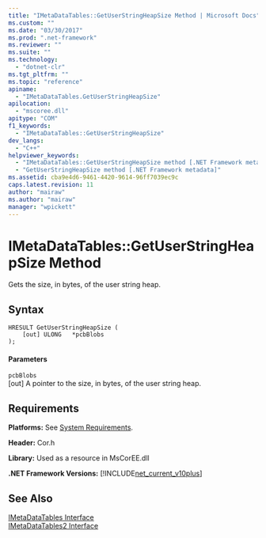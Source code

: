 ```yaml
---
title: "IMetaDataTables::GetUserStringHeapSize Method | Microsoft Docs"
ms.custom: ""
ms.date: "03/30/2017"
ms.prod: ".net-framework"
ms.reviewer: ""
ms.suite: ""
ms.technology: 
  - "dotnet-clr"
ms.tgt_pltfrm: ""
ms.topic: "reference"
apiname: 
  - "IMetaDataTables.GetUserStringHeapSize"
apilocation: 
  - "mscoree.dll"
apitype: "COM"
f1_keywords: 
  - "IMetaDataTables::GetUserStringHeapSize"
dev_langs: 
  - "C++"
helpviewer_keywords: 
  - "IMetaDataTables::GetUserStringHeapSize method [.NET Framework metadata]"
  - "GetUserStringHeapSize method [.NET Framework metadata]"
ms.assetid: cba9e4d6-9461-4420-9614-96ff7039ec9c
caps.latest.revision: 11
author: "mairaw"
ms.author: "mairaw"
manager: "wpickett"
---
```

# IMetaDataTables::GetUserStringHeapSize Method
Gets the size, in bytes, of the user string heap.  
  
## Syntax  
  
```  
HRESULT GetUserStringHeapSize (  
    [out] ULONG   *pcbBlobs  
);  
```  
  
#### Parameters  
 `pcbBlobs`  
 [out] A pointer to the size, in bytes, of the user string heap.  
  
## Requirements  
 **Platforms:** See [System Requirements](../../../../docs/framework/get-started/system-requirements.md).  
  
 **Header:** Cor.h  
  
 **Library:** Used as a resource in MsCorEE.dll  
  
 **.NET Framework Versions:** [!INCLUDE[net_current_v10plus](../../../../includes/net-current-v10plus-md.md)]  
  
## See Also  
 [IMetaDataTables Interface](../../../../docs/framework/unmanaged-api/metadata/imetadatatables-interface.md)   
 [IMetaDataTables2 Interface](../../../../docs/framework/unmanaged-api/metadata/imetadatatables2-interface.md)